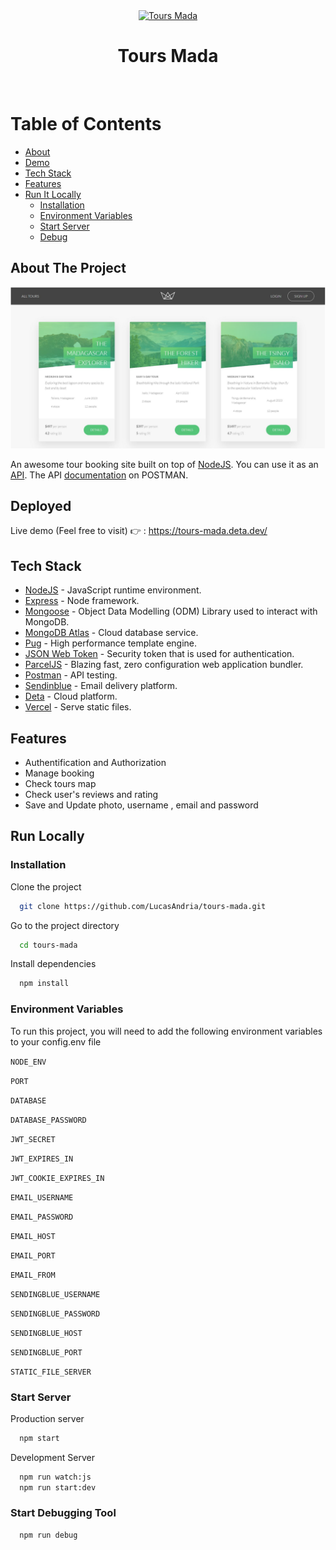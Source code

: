 <div align="center">

  <a href="https://tours-mada.deta.dev/">
    <img src="https://github.com/LucasAndria/tours-mada/blob/main/public/img/logo-green-round.png" alt="Tours Mada" width="200">
  </a>

  <h1>Tours Mada</h1>

</div>

<br />

# Table of Contents

- [About](#About-the-project)
- [Demo](#deployed)
- [Tech Stack](#tech-stack)
- [Features](#features)
- [Run It Locally](#run-locally)
  - [Installation](#installation)
  - [Environment Variables](#environment-variables)
  - [Start Server](#start-server)
  - [Debug](#start-debugging-tool)

## About The Project

<div align="center"> 
  <img src="https://github.com/LucasAndria/Portfolio-NextJs/blob/main/public/assets/Projects/tours-mada/bg.JPG" alt="Tours Mada" />
</div>

<p>
  An awesome tour booking site built on top of <a href="https://nodejs.org/en/" target="_blank">NodeJS</a>.
  You can use it as an <a href="https://tours-mada.deta.dev/api/v1/tours/">API</a>.
  The API <a href="https://documenter.getpostman.com/view/20385594/2s8YmGW6hy">documentation</a> on POSTMAN.
</p>

## Deployed

Live demo (Feel free to visit) 👉 : https://tours-mada.deta.dev/

## Tech Stack

- [NodeJS](https://nodejs.org/en/) - JavaScript runtime environment.
- [Express](http://expressjs.com/) - Node framework.
- [Mongoose](https://mongoosejs.com/) - Object Data Modelling (ODM) Library used to interact with MongoDB.
- [MongoDB Atlas](https://www.mongodb.com/cloud/atlas) - Cloud database service.
- [Pug](https://pugjs.org/api/getting-started.html) - High performance template engine.
- [JSON Web Token](https://jwt.io/) - Security token that is used for authentication.
- [ParcelJS](https://parceljs.org/) - Blazing fast, zero configuration web application bundler.
- [Postman](https://www.getpostman.com/) - API testing.
- [Sendinblue](https://fr.sendinblue.com/) - Email delivery platform.
- [Deta](https://www.deta.sh/) - Cloud platform.
- [Vercel](https://vercel.com/) - Serve static files.

## Features

- Authentification and Authorization
- Manage booking
- Check tours map
- Check user's reviews and rating
- Save and Update photo, username , email and password

## Run Locally

### Installation

Clone the project

```bash
  git clone https://github.com/LucasAndria/tours-mada.git
```

Go to the project directory

```bash
  cd tours-mada
```

Install dependencies

```bash
  npm install
```

### Environment Variables

To run this project, you will need to add the following environment variables to your config.env file

`NODE_ENV`

`PORT`

`DATABASE`

`DATABASE_PASSWORD`

`JWT_SECRET`

`JWT_EXPIRES_IN`

`JWT_COOKIE_EXPIRES_IN`

`EMAIL_USERNAME`

`EMAIL_PASSWORD`

`EMAIL_HOST`

`EMAIL_PORT`

`EMAIL_FROM`

`SENDINGBLUE_USERNAME`

`SENDINGBLUE_PASSWORD`

`SENDINGBLUE_HOST`

`SENDINGBLUE_PORT`

`STATIC_FILE_SERVER`

### Start Server

Production server

```bash
  npm start
```

Development Server

```bash
  npm run watch:js
  npm run start:dev
```

### Start Debugging Tool

```bash
  npm run debug
```
